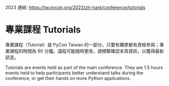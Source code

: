 2023 連結: https://tw.pycon.org/2023/zh-hant/conference/tutorials

# 專業課程 Tutorials

專業課程（Tutorial）是 PyCon Taiwan 的一部分，只要有購票都有資格參與；專業課程的時間為 90 分鐘。議程可能隨時更改，請頻繁確認本頁資訊，以獲得最新訊息。

Tutorials are events held as part of the main conference. They are 1.5 hours events held to help participants better understand talks during the conference, or get their hands on more Python applications.
